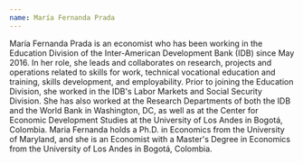 ```yaml
---
name: María Fernanda Prada
---
```

María Fernanda Prada is an economist who has been working in the Education Division of the Inter-American Development Bank (IDB) since May 2016. In her role, she leads and collaborates on research, projects and operations related to skills for work, technical vocational education and training, skills development, and employability. Prior to joining the Education Division, she worked in the IDB's Labor Markets and Social Security Division. She has also worked at the Research Departments of both the IDB and the World Bank in Washington, DC, as well as at the Center for Economic Development Studies at the University of Los Andes in Bogotá, Colombia. Maria Fernanda holds a Ph.D. in Economics from the University of Maryland, and she is an Economist with a Master's Degree in Economics from the University of Los Andes in Bogotá, Colombia.
